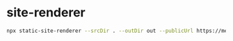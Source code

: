 # site-renderer

```bash
npx static-site-renderer --srcDir . --outDir out --publicUrl https://menduz.com
```